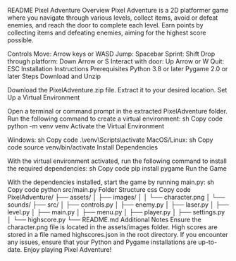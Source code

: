README
Pixel Adventure
Overview
Pixel Adventure is a 2D platformer game where you navigate through various levels, collect items, avoid or defeat enemies, and reach the door to complete each level. Earn points by collecting items and defeating enemies, aiming for the highest score possible.

Controls
Move: Arrow keys or WASD
Jump: Spacebar
Sprint: Shift
Drop through platform: Down Arrow or S
Interact with door: Up Arrow or W
Quit: ESC
Installation Instructions
Prerequisites
Python 3.8 or later
Pygame 2.0 or later
Steps
Download and Unzip

Download the PixelAdventure.zip file.
Extract it to your desired location.
Set Up a Virtual Environment

Open a terminal or command prompt in the extracted PixelAdventure folder.
Run the following command to create a virtual environment:
sh
Copy code
python -m venv venv
Activate the Virtual Environment

Windows:
sh
Copy code
.\venv\Scripts\activate
MacOS/Linux:
sh
Copy code
source venv/bin/activate
Install Dependencies

With the virtual environment activated, run the following command to install the required dependencies:
sh
Copy code
pip install pygame
Run the Game

With the dependencies installed, start the game by running main.py:
sh
Copy code
python src/main.py
Folder Structure
css
Copy code
PixelAdventure/
├── assets/
│   ├── images/
│   │   └── character.png
│   └── sounds/
├── src/
│   ├── controls.py
│   ├── enemy.py
│   ├── laser.py
│   ├── level.py
│   ├── main.py
│   ├── menu.py
│   ├── player.py
│   ├── settings.py
│   └── highscore.py
└── README.md
Additional Notes
Ensure the character.png file is located in the assets/images folder.
High scores are stored in a file named highscores.json in the root directory.
If you encounter any issues, ensure that your Python and Pygame installations are up-to-date.
Enjoy playing Pixel Adventure!
